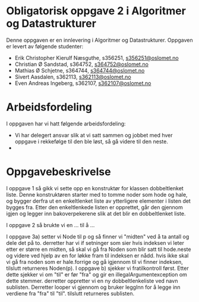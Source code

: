 # Obligatorisk oppgave 2 i Algoritmer og Datastrukturer

Denne oppgaven er en innlevering i Algoritmer og Datastrukturer.
Oppgaven er levert av følgende studenter:
* Erik Christopher Kierulf Næsguthe, s356251, s356251@oslomet.no
* Christian Ø Sandstad, s364752, s364752@oslomet.no
* Mathias Ø Schjetne, s364744, s364744@oslomet.no
* Sivert Aasdalen, s362113, s362113@oslomet.no
* Even Andreas Ingeberg, s362107, s362107@oslomet.no

# Arbeidsfordeling

I oppgaven har vi hatt følgende arbeidsfordeling:
* Vi har delegert ansvar slik at vi satt sammen og jobbet med hver oppgave i rekkefølge til den ble løst, så gå videre til den neste.
* 


# Oppgavebeskrivelse

I oppgave 1 så gikk vi sette opp en konstruktør for klassen dobbeltlenket liste.
Denne konstruktøren starter med to tomme noder som hode og hale, og bygger derfra ut en enkeltlenket liste av ytterligere elementer i listen det bygges fra.
Etter den enkeltlenkede listen er opprettet, går den gjennom igjen og legger inn bakoverpekerene slik at det blir en dobbeltlenket liste.

I oppgave 2 så brukte vi en ... til å ...

I oppgave 3a)
setter vi Node til p og så finner vi "midten" ved å ta antall og dele det på to. 
derretter har vi if setninger som sier hvis indeksen vi leter etter er større en midten, 
så skal vi gå fra Noden som blir satt til hode.neste og videre ved hjelp av en for løkke
fram til indeksen er nådd. hvis ikke skal vi gå fra noden som er hale.forrige og gå igjennom 
til vi finner indeksen, tilslutt returneres Noden(p). I oppgave b) sjekker vi fratilkontroll først.
Etter dette sjekker vi om "til" er før "fra" og gir en illegalArgumentexception om dette stemmer.
derretter oppretter vi en ny dobbeltlenkeliste ved navn sublisten. Derretter looper vi gjennom
og bruker leggInn for å legge inn verdiene fra "fra" til "til". tilslutt returneres sublisten.